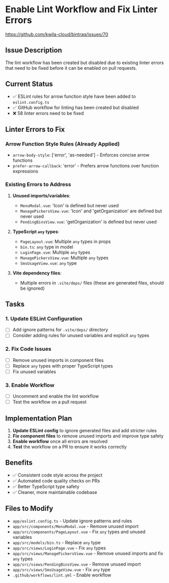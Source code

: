 # Enable Lint Workflow and Fix Linter Errors

https://github.com/kwila-cloud/bintraq/issues/70

## Issue Description

The lint workflow has been created but disabled due to existing linter errors that need to be fixed before it can be enabled on pull requests.

## Current Status

- ✅ ESLint rules for arrow function style have been added to `eslint.config.ts`
- ✅ GitHub workflow for linting has been created but disabled
- ❌ 58 linter errors need to be fixed

## Linter Errors to Fix

### Arrow Function Style Rules (Already Applied)
- `arrow-body-style`: ['error', 'as-needed'] - Enforces concise arrow functions
- `prefer-arrow-callback`: 'error' - Prefers arrow functions over function expressions

### Existing Errors to Address

1. **Unused imports/variables**:
   - `MenuModal.vue`: 'Icon' is defined but never used
   - `ManagePickersView.vue`: 'Icon' and 'getOrganization' are defined but never used
   - `PendingBinsView.vue`: 'getOrganization' is defined but never used

2. **TypeScript `any` types**:
   - `PageLayout.vue`: Multiple `any` types in props
   - `bin.ts`: `any` type in model
   - `LoginPage.vue`: Multiple `any` types
   - `ManagePickersView.vue`: Multiple `any` types
   - `SmsUsageView.vue`: `any` type

3. **Vite dependency files**:
   - Multiple errors in `.vite/deps/` files (these are generated files, should be ignored)

## Tasks

### 1. Update ESLint Configuration
- [ ] Add ignore patterns for `.vite/deps/` directory
- [ ] Consider adding rules for unused variables and explicit `any` types

### 2. Fix Code Issues
- [ ] Remove unused imports in component files
- [ ] Replace `any` types with proper TypeScript types
- [ ] Fix unused variables

### 3. Enable Workflow
- [ ] Uncomment and enable the lint workflow
- [ ] Test the workflow on a pull request

## Implementation Plan

1. **Update ESLint config** to ignore generated files and add stricter rules
2. **Fix component files** to remove unused imports and improve type safety
3. **Enable workflow** once all errors are resolved
4. **Test** the workflow on a PR to ensure it works correctly

## Benefits

- ✅ Consistent code style across the project
- ✅ Automated code quality checks on PRs
- ✅ Better TypeScript type safety
- ✅ Cleaner, more maintainable codebase

## Files to Modify

- `app/eslint.config.ts` - Update ignore patterns and rules
- `app/src/components/MenuModal.vue` - Remove unused import
- `app/src/components/PageLayout.vue` - Fix `any` types and unused variables
- `app/src/models/bin.ts` - Replace `any` type
- `app/src/views/LoginPage.vue` - Fix `any` types
- `app/src/views/ManagePickersView.vue` - Remove unused imports and fix `any` types
- `app/src/views/PendingBinsView.vue` - Remove unused import
- `app/src/views/SmsUsageView.vue` - Fix `any` type
- `.github/workflows/lint.yml` - Enable workflow